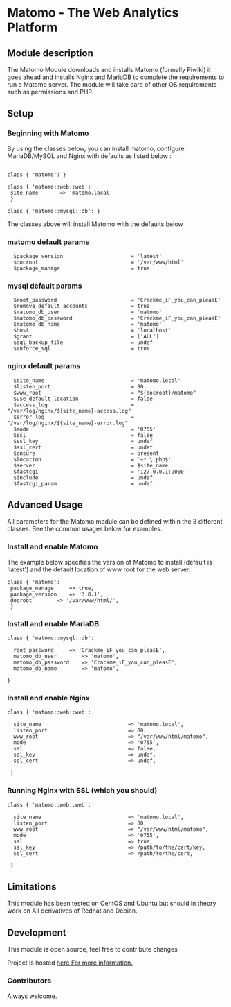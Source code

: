 # Matomo - The Web Analytics Platform

## Module description

The Matomo Module downloads and installs Matomo (formally Piwiki) it goes ahead and installs Nginx and MariaDB to complete the requirements to run a Matomo server.
The module will take care of other OS requirements such as permissions and PHP.

## Setup

### Beginning with Matomo

By using the classes below, you can install matomo, configure MariaDB/MySQL and Nginx with defaults as listed below :

```puppet

class { 'matomo': }

class { 'matomo::web::web':
 site_name       => 'matomo.local'
 }

class { 'matomo::mysql::db': }

```
The classes above will install Matomo with the defaults below

### matomo default params

```puppet
  $package_version                      = 'latest'
  $docroot                              = '/var/www/html'
  $package_manage                       = true
```

### mysql default params
```puppet
  $root_password                        = 'Crackme_iF_you_can_pleasE'
  $remove_default_accounts              = true
  $matomo_db_user                       = 'matomo'
  $matomo_db_password                   = 'Crackme_iF_you_can_pleasE'
  $matomo_db_name                       = 'matomo'
  $host                                 = 'localhost'
  $grant                                = ['ALL']
  $sql_backup_file                      = undef
  $enforce_sql                          = true
```

### nginx default params
```puppet
  $site_name                            = 'matomo.local'
  $listen_port                          = 80
  $www_root                             = "${docroot}/matomo"
  $use_default_location                 = false
  $access_log                           = "/var/log/nginx/${site_name}-access.log"
  $error_log                            = "/var/log/nginx/${site_name}-error.log"
  $mode                                 = '0755'
  $ssl                                  = false
  $ssl_key                              = undef
  $ssl_cert                             = undef
  $ensure                               = present
  $location                             = '~* \.php$'
  $server                               = $site_name
  $fastcgi                              = '127.0.0.1:9000'
  $include                              = undef
  $fastcgi_param                        = undef
```

## Advanced Usage

All parameters for the Matomo module can be defined within the 3 different classes. See the common usages below for examples.

### Install and enable Matomo

The example below specifies the version of Matomo to install (default is 'latest') and the default location of www root for the web server. 

```puppet
class { 'matomo':
 package_manage 	=> true,
 package_version	=> '3.8.1',
 docroot		=> '/var/www/html/',
 }
```

### Install and enable MariaDB

```puppet
class { 'matomo::mysql::db':

  root_password 	=> 'Crackme_iF_you_can_pleasE',
  matomo_db_user        => 'matomo',
  matomo_db_password    => 'Crackme_iF_you_can_pleasE',
  matomo_db_name        => 'matomo',

}
```

### Install and enable Nginx

```puppet
class { 'matomo::web::web':

  site_name                            => 'matomo.local',
  listen_port                          => 80,
  www_root                             => "/var/www/html/matomo",
  mode                                 => '0755',
  ssl                                  => false,
  ssl_key                              => undef,
  ssl_cert                             => undef,

 }
```

### Running Nginx with SSL (which you should)

```puppet
class { 'matomo::web::web':

  site_name                            => 'matomo.local',
  listen_port                          => 80,
  www_root                             => "/var/www/html/matomo",
  mode                                 => '0755',
  ssl                                  => true,
  ssl_key                              => /path/to/the/cert/key,
  ssl_cert                             => /path/to/the/cert,

 }
```


## Limitations

This module has been tested on CentOS and Ubuntu but should in theory work on All derivatives of Redhat and Debian.
 
## Development

This module is open source, feel free to contribute changes

Project is hosted [here For more information.](https://github.com/akisakye/matomo)

### Contributors

Always welcome.
